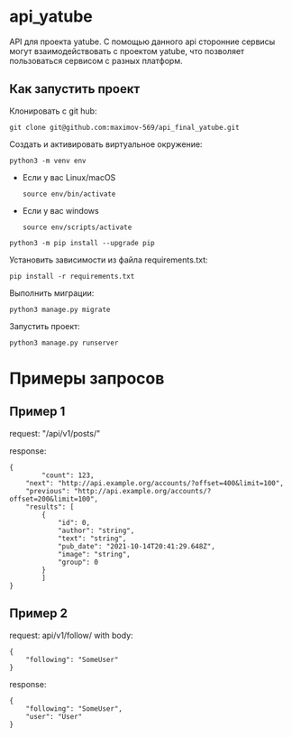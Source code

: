 # api_yatube

API для проекта yatube.
С помощью данного api сторонние сервисы могут взаимодействовать с проектом yatube,
что позволяет пользоваться сервисом с разных платформ.

## Как запустить проект

Клонировать с git hub:
```
git clone git@github.com:maximov-569/api_final_yatube.git
```

Cоздать и активировать виртуальное окружение:

```
python3 -m venv env
```

* Если у вас Linux/macOS

    ```
    source env/bin/activate
    ```

* Если у вас windows

    ```
    source env/scripts/activate
    ```

```
python3 -m pip install --upgrade pip
```

Установить зависимости из файла requirements.txt:

```
pip install -r requirements.txt
```

Выполнить миграции:

```
python3 manage.py migrate
```

Запустить проект:

```
python3 manage.py runserver
```
# Примеры запросов
## Пример 1
request: "/api/v1/posts/"

response:
```
{
        "count": 123,
	"next": "http://api.example.org/accounts/?offset=400&limit=100",
	"previous": "http://api.example.org/accounts/?offset=200&limit=100",
	"results": [
		{
			"id": 0,
			"author": "string",
			"text": "string",
			"pub_date": "2021-10-14T20:41:29.648Z",
			"image": "string",
			"group": 0
		}
		]
}
```
## Пример 2
request: api/v1/follow/
with body:
```
{
	"following": "SomeUser"
}
```

response:
```
{
	"following": "SomeUser",
	"user": "User"
}
```
